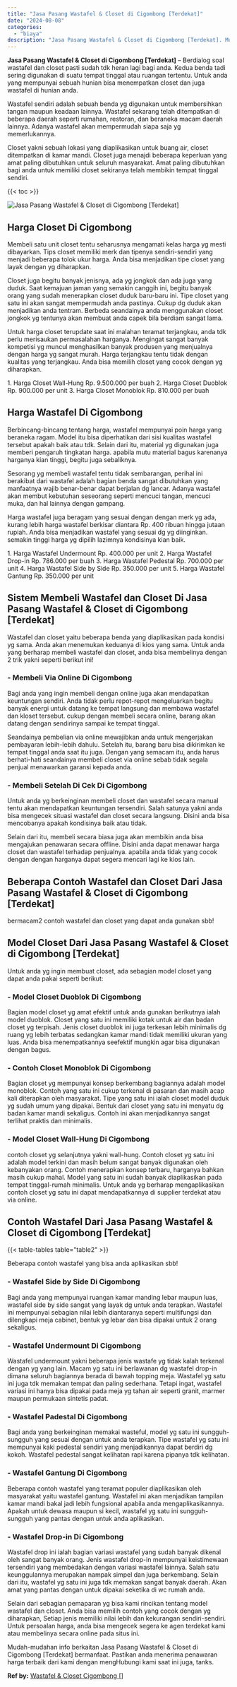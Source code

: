 ```yaml
---
title: "Jasa Pasang Wastafel & Closet di Cigombong [Terdekat]"
date: "2024-08-08"
categories: 
  - "biaya"
description: "Jasa Pasang Wastafel & Closet di Cigombong [Terdekat]. Mudah-mudahan info berkaitan Jasa Pasang Wastafel & Closet di Cigombong [Terdekat] bermanfaat. Pasti..."
---
```


**Jasa Pasang Wastafel & Closet di Cigombong \[Terdekat\]** – Berdialog soal wastafel dan closet pasti sudah tdk heran lagi bagi anda. Kedua benda tadi sering digunakan di suatu tempat tinggal atau ruangan tertentu. Untuk anda yang mempunyai sebuah hunian bisa menempatkan closet dan juga wastafel di hunian anda.

Wastafel sendiri adalah sebuah benda yg digunakan untuk membersihkan tangan maupun keadaan lainnya. Wastafel sekarang telah ditempatkan di beberapa daerah seperti rumahan, restoran, dan beraneka macam daerah lainnya. Adanya wastafel akan mempermudah siapa saja yg memerlukannya.

Closet yakni sebuah lokasi yang diaplikasikan untuk buang air, closet ditempatkan di kamar mandi. Closet juga menajdi beberapa keperluan yang amat paling dibutuhkan untuk seluruh masyarakat. Amat paling dibutuhkan bagi anda untuk memiliki closet sekiranya telah membikin tempat tinggal sendiri.

{{< toc >}}

![Jasa Pasang Wastafel & Closet di Cigombong [Terdekat]](/images/wastafel-closet-murah40.png)

## Harga Closet Di Cigombong

Membeli satu unit closet tentu seharusnya mengamati kelas harga yg mesti dibayarkan. Tips closet memiliki merk dan tipenya sendiri-sendiri yang menjadi beberapa tolok ukur harga. Anda bisa menjadikan tipe closet yang layak dengan yg diharapkan.

Closet juga begitu banyak jenisnya, ada yg jongkok dan ada juga yang duduk. Saat kemajuan jaman yang semakin canggih ini, begitu banyak orang yang sudah menerapkan closet duduk baru-baru ini. Tipe closet yang satu ini akan sangat mempermudah anda pastinya. Cukup dg duduk akan menjadikan anda tentram. Berbeda seandainya anda menggunakan closet jongkok yg tentunya akan membuat anda capek bila berdiam sangat lama.

Untuk harga closet terupdate saat ini malahan teramat terjangkau, anda tdk perlu merisaukan permasalahan harganya. Mengingat sangat banyak kompetisi yg muncul menghasilkan banyak produsen yang menjualnya dengan harga yg sangat murah. Harga terjangkau tentu tidak dengan kualitas yang terjangkau. Anda bisa memilih closet yang cocok dengan yg diharapkan.

1\. Harga Closet Wall-Hung Rp. 9.500.000 per buah 2. Harga Closet Duoblok Rp. 900.000 per unit 3. Harga Closet Monoblok Rp. 810.000 per buah

## Harga Wastafel Di Cigombong

Berbincang-bincang tentang harga, wastafel mempunyai poin harga yang beraneka ragam. Model itu bisa diperhatikan dari sisi kualitas wastafel tersebut apakah baik atau tdk. Selain dari itu, material yg digunakan juga memberi pengaruh tingkatan harga. apabila mutu material bagus karenanya harganya kian tinggi, begitu juga sebaliknya.

Sesorang yg membeli wastafel tentu tidak sembarangan, perihal ini berakibat dari wastafel adalah bagian benda sangat dibutuhkan yang manfaatnya wajib benar-benar dapat berjalan dg lancar. Adanya wastafel akan membut kebutuhan seseorang seperti mencuci tangan, mencuci muka, dan hal lainnya dengan gampang.

Harga wastafel juga beragam yang sesuai dengan dengan merk yg ada, kurang lebih harga wastafel berkisar diantara Rp. 400 ribuan hingga jutaan rupiah. Anda bisa menjadikan wastafel yang sesuai dg yg diinginkan. semakin tinggi harga yg dipilih lazimnya kondisinya kian baik.

1\. Harga Wastafel Undermount Rp. 400.000 per unit 2. Harga Wastafel Drop-in Rp. 786.000 per buah 3. Harga Wastafel Pedestal Rp. 700.000 per unit 4. Harga Wastafel Side by Side Rp. 350.000 per unit 5. Harga Wastafel Gantung Rp. 350.000 per unit

## Sistem Membeli Wastafel dan Closet Di Jasa Pasang Wastafel & Closet di Cigombong \[Terdekat\]

Wastafel dan closet yaitu beberapa benda yang diaplikasikan pada kondisi yg sama. Anda akan menemukan keduanya di kios yang sama. Untuk anda yang berharap membeli wastafel dan closet, anda bisa membelinya dengan 2 trik yakni seperti berikut ini!

### \- Membeli Via Online Di Cigombong

Bagi anda yang ingin membeli dengan online juga akan mendapatkan keuntungan sendiri. Anda tidak perlu repot-repot mengeluarkan begitu banyak energi untuk datang ke tempat langsung dan membawa wastafel dan kloset tersebut. cukup dengan membeli secara online, barang akan datang dengan sendirinya sampai ke tempat tinggal.

Seandainya pembelian via online mewajibkan anda untuk mengerjakan pembayaran lebih-lebih dahulu. Setelah itu, barang baru bisa dikirimkan ke tempat tinggal anda saat itu juga. Dengan yang semacam itu, anda harus berhati-hati seandainya membeli closet via online sebab tidak segala penjual menawarkan garansi kepada anda.

### \- Membeli Setelah Di Cek Di Cigombong

Untuk anda yg berkeinginan membeli closet dan wastafel secara manual tentu akan mendapatkan keuntungan tersendiri. Salah satunya yakni anda bisa mengecek situasi wastafel dan closet secara langsung. Disini anda bisa mencobanya apakah kondisinya baik atau tidak.

Selain dari itu, membeli secara biasa juga akan membikin anda bisa mengajukan penawaran secara offline. Disini anda dapat menawar harga closet dan wastafel terhadap penjualnya. apabila anda tidak yang cocok dengan dengan harganya dapat segera mencari lagi ke kios lain.

## Beberapa Contoh Wastafel dan Closet Dari Jasa Pasang Wastafel & Closet di Cigombong \[Terdekat\]

bermacam2 contoh wastafel dan closet yang dapat anda gunakan sbb!

## Model Closet Dari Jasa Pasang Wastafel & Closet di Cigombong \[Terdekat\]

Untuk anda yg ingin membuat closet, ada sebagian model closet yang dapat anda pakai seperti berikut:

### \- Model Closet Duoblok Di Cigombong

Bagian model closet yg amat efektif untuk anda gunakan berikutnya ialah model duoblok. Closet yang satu ini memiliki kotak untuk air dan badan closet yg terpisah. Jenis closet duoblok ini juga terkesan lebih minimalis dg ruang yg lebih terbatas sedangkan kamar mandi tidak memiliki ukuran yang luas. Anda bisa menempatkannya seefektif mungkin agar bisa digunakan dengan bagus.

### \- Contoh Closet Monoblok Di Cigombong

Bagian closet yg mempunyai konsep berkembang bagiannya adalah model monoblok. Contoh yang satu ini cukup terkenal di pasaran dan masih acap kali diterapkan oleh masyarakat. Tipe yang satu ini ialah closet model duduk yg sudah umum yang dipakai. Bentuk dari closet yang satu ini menyatu dg badan kamar mandi sekaligus. Contoh ini akan menjadikannya sangat terlihat praktis dan minimalis.

### \- Model Closet Wall-Hung Di Cigombong

contoh closet yg selanjutnya yakni wall-hung. Contoh closet yg satu ini adalah model terkini dan masih belum sangat banyak digunakan oleh kebanyakan orang. Contoh menerapkan konsep terbaru, harganya bahkan masih cukup mahal. Model yang satu ini sudah banyak diaplikasikan pada tempat tinggal-rumah minimalis. Untuk anda yg berharap mengaplikasikan contoh closet yg satu ini dapat mendapatkannya di supplier terdekat atau via online.

## Contoh Wastafel Dari Jasa Pasang Wastafel & Closet di Cigombong \[Terdekat\]

{{< table-tables table="table2" >}}

Beberapa contoh wastafel yang bisa anda aplikasikan sbb!

### \- Wastafel Side by Side Di Cigombong

Bagi anda yang mempunyai ruangan kamar manding lebar maupun luas, wastafel side by side sangat yang layak dg untuk anda terapkan. Wastafel ini mempunyai sebagian nilai lebih diantaranya seperti multifungsi dan dilengkapi meja cabinet, bentuk yg lebar dan bisa dipakai untuk 2 orang sekaligus.

### \- Wastafel Undermount Di Cigombong

Wastafel undermount yakni beberapa jenis wastafe yg tidak kalah terkenal dengan yg yang lain. Macam yg satu ini berlawanan dg wastafel drop-in dimana seluruh bagiannya berada di bawah topping meja. Wastafel yg satu ini juga tdk memakan tempat dan paling sederhana. Tetapi ingat, wastafel variasi ini hanya bisa dipakai pada meja yg tahan air seperti granit, marmer maupun permukaan sintetis padat.

### \- Wastafel Padestal Di Cigombong

Bagi anda yang berkeinginan memakai wasteful, model yg satu ini sungguh-sungguh yang sesuai dengan untuk anda terapkan. Tipe wastafel yg satu ini mempunyai kaki pedestal sendiri yang menjadikannya dapat berdiri dg kokoh. Wastafel pedestal sangat kelihatan rapi karena pipanya tdk kelihatan.

### \- Wastafel Gantung Di Cigombong

Beberapa contoh wastafel yang teramat populer diaplikasikan oleh masyarakat yaitu wastafel gantung. Wastafel ini akan menjadikan tampilan kamar mandi bakal jadi lebih fungsional apabila anda mengaplikasikannya. Apakah untuk dewasa maupun si kecil, wastafel yg satu ini sungguh-sungguh yang pantas dengan untuk anda aplikasikan.

### \- Wastafel Drop-in Di Cigombong

Wastafel drop ini ialah bagian variasi wastafel yang sudah banyak dikenal oleh sangat banyak orang. Jenis wastafel drop-in mempunyai keistimewaan tersendiri yang membedakan dengan variasi wastafel lainnya. Salah satu keunggulannya merupakan nampak simpel dan juga berkembang. Selain dari itu, wastafel yg satu ini juga tdk memakan sangat banyak daerah. Akan amat yang pantas dengan untuk dipakai seketika di wc rumah anda.

Selain dari sebagian pemaparan yg bisa kami rincikan tentang model wastafel dan closet. Anda bisa memilih contoh yang cocok dengan yg diharapkan, Setiap jenis memiliki nilai lebih dan kekurangan sendiri-sendiri. Untuk persoalan harga, anda bisa mengecek segera ke agen terdekat kami atau membelinya secara online pada situs ini.

Mudah-mudahan info berkaitan Jasa Pasang Wastafel & Closet di Cigombong \[Terdekat\] bermanfaat. Pastikan anda menerima penawaran harga terbaik dari kami dengan mengHubungi kami saat ini juga, tanks.

**Ref by:** [Wastafel & Closet Cigombong []](https://id.wikipedia.org/wiki/Wastafel)
